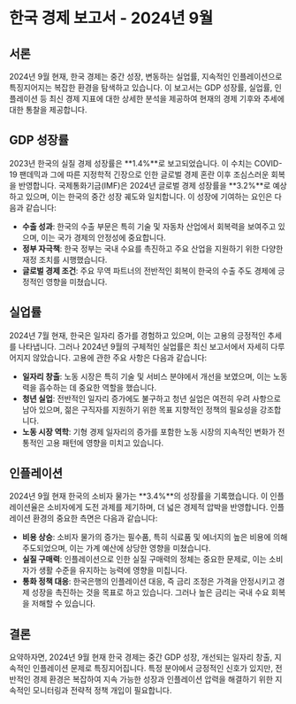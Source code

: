 # 한국 경제 보고서 - 2024년 9월

## 서론
2024년 9월 현재, 한국 경제는 중간 성장, 변동하는 실업률, 지속적인 인플레이션으로 특징지어지는 복잡한 환경을 탐색하고 있습니다. 이 보고서는 GDP 성장률, 실업률, 인플레이션 등 최신 경제 지표에 대한 상세한 분석을 제공하여 현재의 경제 기후와 추세에 대한 통찰을 제공합니다.

## GDP 성장률
2023년 한국의 실질 경제 성장률은 **1.4%**로 보고되었습니다. 이 수치는 COVID-19 팬데믹과 그에 따른 지정학적 긴장으로 인한 글로벌 경제 혼란 이후 조심스러운 회복을 반영합니다. 국제통화기금(IMF)은 2024년 글로벌 경제 성장률을 **3.2%**로 예상하고 있으며, 이는 한국의 중간 성장 궤도와 일치합니다. 이 성장에 기여하는 요인은 다음과 같습니다:

- **수출 성과**: 한국의 수출 부문은 특히 기술 및 자동차 산업에서 회복력을 보여주고 있으며, 이는 국가 경제의 안정성에 중요합니다.
- **정부 자극책**: 한국 정부는 국내 수요를 촉진하고 주요 산업을 지원하기 위한 다양한 재정 조치를 시행했습니다.
- **글로벌 경제 조건**: 주요 무역 파트너의 전반적인 회복이 한국의 수출 주도 경제에 긍정적인 영향을 미쳤습니다.

## 실업률
2024년 7월 현재, 한국은 일자리 증가를 경험하고 있으며, 이는 고용의 긍정적인 추세를 나타냅니다. 그러나 2024년 9월의 구체적인 실업률은 최신 보고서에서 자세히 다루어지지 않았습니다. 고용에 관한 주요 사항은 다음과 같습니다:

- **일자리 창출**: 노동 시장은 특히 기술 및 서비스 분야에서 개선을 보였으며, 이는 노동력을 흡수하는 데 중요한 역할을 했습니다.
- **청년 실업**: 전반적인 일자리 증가에도 불구하고 청년 실업은 여전히 우려 사항으로 남아 있으며, 젊은 구직자를 지원하기 위한 목표 지향적인 정책의 필요성을 강조합니다.
- **노동 시장 역학**: 기형 경제 일자리의 증가를 포함한 노동 시장의 지속적인 변화가 전통적인 고용 패턴에 영향을 미치고 있습니다.

## 인플레이션
2024년 9월 현재 한국의 소비자 물가는 **3.4%**의 성장률을 기록했습니다. 이 인플레이션율은 소비자에게 도전 과제를 제기하며, 더 넓은 경제적 압박을 반영합니다. 인플레이션 환경의 중요한 측면은 다음과 같습니다:

- **비용 상승**: 소비자 물가의 증가는 필수품, 특히 식료품 및 에너지의 높은 비용에 의해 주도되었으며, 이는 가계 예산에 상당한 영향을 미쳤습니다.
- **실질 구매력**: 인플레이션으로 인한 실질 구매력의 정체는 중요한 문제로, 이는 소비자가 생활 수준을 유지하는 능력에 영향을 미칩니다.
- **통화 정책 대응**: 한국은행의 인플레이션 대응, 즉 금리 조정은 가격을 안정시키고 경제 성장을 촉진하는 것을 목표로 하고 있습니다. 그러나 높은 금리는 국내 수요 회복을 저해할 수 있습니다.

## 결론
요약하자면, 2024년 9월 현재 한국 경제는 중간 GDP 성장, 개선되는 일자리 창출, 지속적인 인플레이션 문제로 특징지어집니다. 특정 분야에서 긍정적인 신호가 있지만, 전반적인 경제 환경은 복잡하여 지속 가능한 성장과 인플레이션 압력을 해결하기 위한 지속적인 모니터링과 전략적 정책 개입이 필요합니다.